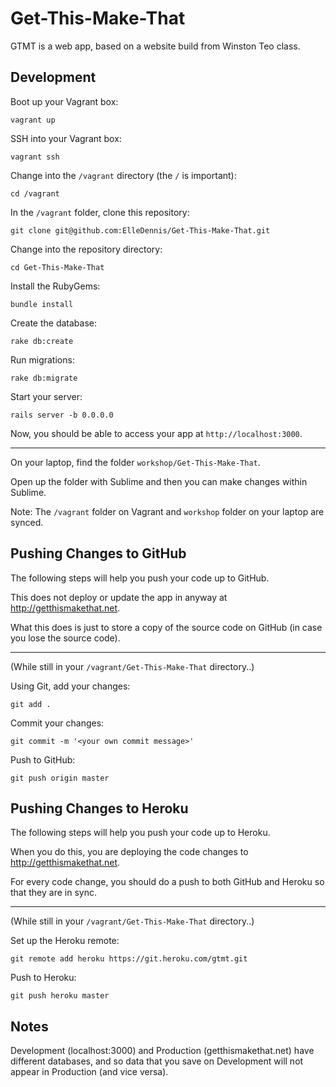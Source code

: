 #  Get-This-Make-That

GTMT is a web app, based on a website build from Winston Teo class.

## Development

Boot up your Vagrant box:

```
vagrant up
```

SSH into your Vagrant box:

```
vagrant ssh
```

Change into the `/vagrant` directory (the `/` is important):

```
cd /vagrant
```

In the `/vagrant` folder, clone this repository:

```
git clone git@github.com:ElleDennis/Get-This-Make-That.git
```

Change into the repository directory:

```
cd Get-This-Make-That
```

Install the RubyGems:

```
bundle install
```

Create the database:

```
rake db:create
```

Run migrations:

```
rake db:migrate
```

Start your server:

```
rails server -b 0.0.0.0
```

Now, you should be able to access your app at `http://localhost:3000`.

---

On your laptop, find the folder `workshop/Get-This-Make-That`.

Open up the folder with Sublime and then you can make changes within Sublime.

Note: The `/vagrant` folder on Vagrant and `workshop` folder on your laptop are synced.

## Pushing Changes to GitHub

The following steps will help you push your code up to GitHub.

This does not deploy or update the app in anyway at http://getthismakethat.net.

What this does is just to store a copy of the source code on GitHub (in case you lose the source code).

---

(While still in your `/vagrant/Get-This-Make-That` directory..)

Using Git, add your changes:

```
git add .
```

Commit your changes:

```
git commit -m '<your own commit message>'
```

Push to GitHub:

```
git push origin master
```

## Pushing Changes to Heroku

The following steps will help you push your code up to Heroku.

When you do this, you are deploying the code changes to http://getthismakethat.net.

For every code change, you should do a push to both GitHub and Heroku so that they are in sync.

---

(While still in your `/vagrant/Get-This-Make-That` directory..)

Set up the Heroku remote:

```
git remote add heroku https://git.heroku.com/gtmt.git
```

Push to Heroku:

```
git push heroku master
```

## Notes

Development (localhost:3000) and Production (getthismakethat.net) have different databases,
and so data that you save on Development will not appear in Production (and vice versa).
